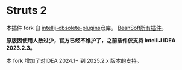 # Struts 2

本插件 fork 自 [intellij-obsolete-plugins](https://github.com/beansoft/intellij-obsolete-plugins.git )仓库。
<a href="https://plugins.jetbrains.com/organizations/BeanSoft">BeanSoft所有插件</a>。

**原版因使用人数过少，官方已经不维护了，之前插件仅支持 IntelliJ IDEA 2023.2.3。**

本 fork 增加了对IDEA 2024.1+ 到 2025.2.x 版本的支持。
